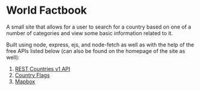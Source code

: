 # World Factbook

A small site that allows for a user to search for a country based on one of a number of categories and view some basic information related to it.

Built using node, express, ejs, and node-fetch as well as with the help of the free APIs listed below (can also be found on the homepage of the site as well):
1. [REST Countries v1 API](https://rapidapi.com/apilayernet/api/rest-countries-v1)
2. [Country Flags](https://www.countryflags.io/)
3. [Mapbox](https://www.mapbox.com/)